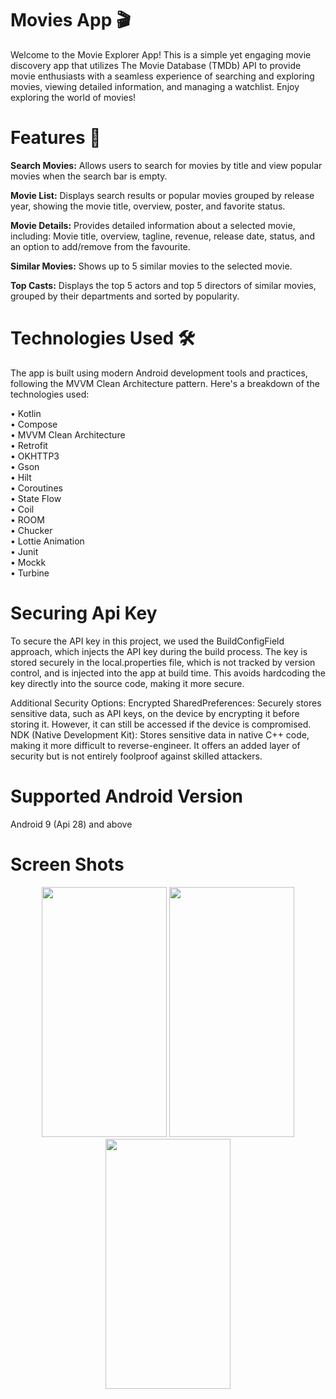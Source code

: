 # Movies App 🎬 

Welcome to the Movie Explorer App! This is a simple yet engaging movie discovery app that utilizes The Movie Database (TMDb) API to provide movie enthusiasts with a seamless experience of searching and exploring movies, viewing detailed information, and managing a watchlist. Enjoy exploring the world of movies!

# Features 📱 

**Search Movies:** Allows users to search for movies by title and view popular movies when the search bar is empty.

**Movie List:** Displays search results or popular movies grouped by release year, showing the movie title, overview, poster, and favorite status.

**Movie Details:** Provides detailed information about a selected movie, including:
Movie title, overview, tagline, revenue, release date, status, and an option to add/remove from the favourite.

**Similar Movies:** Shows up to 5 similar movies to the selected movie.

**Top Casts:** Displays the top 5 actors and top 5 directors of similar movies, grouped by their departments and sorted by popularity.


# Technologies Used 🛠️ 

The app is built using modern Android development tools and practices, following the MVVM Clean Architecture pattern. Here's a breakdown of the technologies used:   

• Kotlin<br />
• Compose<br />
• MVVM Clean Architecture<br />
• Retrofit<br />
• OKHTTP3<br />
• Gson<br />
• Hilt<br />
• Coroutines<br />
• State Flow<br />
• Coil<br />
• ROOM<br />
• Chucker<br />
• Lottie Animation<br />
• Junit<br />
• Mockk<br />
• Turbine<br />

# Securing Api Key
To secure the API key in this project, we used the BuildConfigField approach, which injects the API key during the build process. The key is stored securely in the local.properties file, which is not tracked by version control, and is injected into the app at build time. This avoids hardcoding the key directly into the source code, making it more secure.

Additional Security Options:
Encrypted SharedPreferences: Securely stores sensitive data, such as API keys, on the device by encrypting it before storing it. However, it can still be accessed if the device is compromised.
NDK (Native Development Kit): Stores sensitive data in native C++ code, making it more difficult to reverse-engineer. It offers an added layer of security but is not entirely foolproof against skilled attackers.

# Supported Android Version
Android 9 (Api 28) and above

# Screen Shots
<p align="center">
<img src = "screenshots/movies_list_shimmer.png"  height="400" width = "200">
<img src = "screenshots/movies_list.png" height="400" width = "200">
<img src = "screenshots/error_handling.png" height="400" width = "200">
<br />
<br />
